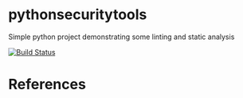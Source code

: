 # pythonsecuritytools
Simple python project demonstrating some linting and static analysis

[![Build Status](https://travis-ci.org/deploymentking/pythonsecuritytools.svg?branch=master)](https://travis-ci.org/deploymentking/pythonsecuritytools)

# References

